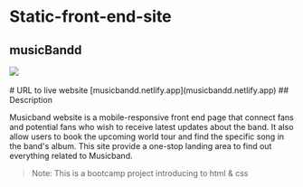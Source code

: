 # Static-front-end-site
## musicBandd
<img src="/images/musicband.png" style="display: block">
<br>
# URL to live website
[musicbandd.netlify.app](musicbandd.netlify.app)
## Description

Musicband website is a mobile-responsive front end page that connect fans and potential fans who wish to receive latest updates about the band. It also allow users to book the upcoming world tour and find the specific song in the band's album. This site provide a one-stop landing area to find out everything related to Musicband.

>Note: This is a bootcamp project introducing to html & css
